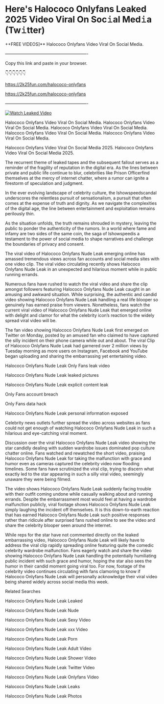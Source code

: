 # Here's Halococo Onlyfans Leaked 2025 Video Viral On Soc𝚒al Med𝚒a (Tw𝚒tter)

++FREE VIDEOS]** Halococo Onlyfans Video Viral On Social Media.

———————————————————-

Copy this link and paste in your browser.

👇👇👇👇👇👇

https://2k25fun.com/halococo-onlyfans

https://2k25fun.com/halococo-onlyfans

———————————————————-

[![Watch Leaked Video](https://miro.medium.com/v2/resize:fit:828/format:webp/1*cilzJN44JGOrTw9NJCrNHA.gif "Watch Leaked Video")](https://2k25fun.com/halococo-onlyfans)

Halococo Onlyfans Video Viral On Social Media. Halococo Onlyfans Video Viral On Social Media. Halococo Onlyfans Video Viral On Social Media. Halococo Onlyfans Video Viral On Social Media. Halococo Onlyfans Video Viral On Social Media.

Halococo Onlyfans Video Viral On Social Media 2025. Halococo Onlyfans Video Viral On Social Media 2025.

The recurrent theme of leaked tapes and the subsequent fallout serves as a reminder of the fragility of reputation in the digital era. As the lines between private and public life continue to blur, celebrities like Prison Officerfind themselves at the mercy of internet chatter, where a rumor can ignite a firestorm of speculation and judgment.

In the ever evolving landscape of celebrity culture, the Ishowspeedscandal underscores the relentless pursuit of sensationalism, a pursuit that often comes at the expense of truth and dignity. As we navigate the complexities of the digital age, the line between entertainment and exploitation remains perilously thin.

As the situation unfolds, the truth remains shrouded in mystery, leaving the public to ponder the authenticity of the rumors. In a world where fame and infamy are two sides of the same coin, the saga of Ishowspeedis a testament to the power of social media to shape narratives and challenge the boundaries of privacy and consent.

The viral video of Halococo Onlyfans Nude Leak emerging online has amassed tremendous views across fan accounts and social media sites with one video clip. The viral video circulating recently shows Halococo Onlyfans Nude Leak in an unexpected and hilarious moment while in public running errands.

Numerous fans have rushed to watch the viral video and share the clip amongst followers featuring Halococo Onlyfans Nude Leak caught in an amusing and awkward situation. While surprising, the authentic and candid video showing Halococo Onlyfans Nude Leak handling a real life blooper so genuinely has earned praise from viewers. Nonetheless, fans watch the current viral video of Halococo Onlyfans Nude Leak that emerged online with delight and clamor for what the celebrity icon’s reaction to the widely spread viral video will be.

The fan video showing Halococo Onlyfans Nude Leak first emerged on Twitter on Monday, posted by an amused fan who claimed to have captured the silly incident on their phone camera while out and about. The viral Clip of Halococo Onlyfans Nude Leak had garnered over 2 million views by Tuesday morning as more users on Instagram, Facebook and YouTube began uploading and sharing the embarrassing yet entertaining video.

Halococo Onlyfans Nude Leak Only Fans leak video

Halococo Onlyfans Nude Leak leaked pictures

Halococo Onlyfans Nude Leak explicit content leak

Only Fans account breach

Only Fans data hack

Halococo Onlyfans Nude Leak personal information exposed

Celebrity news outlets further spread the video across websites as fans could not get enough of watching Halococo Onlyfans Nude Leak in such a hilarious and eye-catching viral moment.

Discussion over the viral Halococo Onlyfans Nude Leak video showing the star candidly dealing with sudden wardrobe issues dominated pop culture chatter online. Fans watched and rewatched the short video, praising Halococo Onlyfans Nude Leak for taking the malfunction with grace and humor even as cameras captured the celebrity video now flooding timelines. Some fans have scrutinized the viral clip, trying to discern what exactly led to the star appearing in such a silly viral video, seemingly unaware they were being filmed.

The video shows Halococo Onlyfans Nude Leak suddenly facing trouble with their outfit coming undone while casually walking about and running errands. Despite the embarrassment most would feel at having a wardrobe malfunction publicly, viral footage shows Halococo Onlyfans Nude Leak simply laughing the incident off themselves. It is this down-to-earth reaction that has earned Halococo Onlyfans Nude Leak such positive responses rather than ridicule after surprised fans rushed online to see the video and share the celebrity blooper seen around the internet.

While reps for the star have not commented directly on the leaked embarrassing video, Halococo Onlyfans Nude Leak will likely have to address the viral clip rapidly spreading online featuring quite the comedic celebrity wardrobe malfunction. Fans eagerly watch and share the video showing Halococo Onlyfans Nude Leak handling the potentially humiliating public incident with such grace and humor, hoping the star also sees the humor in their candid moment going viral too. For now, footage of the celebrity video continues circulating with fans clamoring to know if Halococo Onlyfans Nude Leak will personally acknowledge their viral video being shared widely across social media this week.

Related Searches

Halococo Onlyfans Nude Leak Leaked

Halococo Onlyfans Nude Leak Nude

Halococo Onlyfans Nude Leak Sexy Video

Halococo Onlyfans Nude Leak xxx Video

Halococo Onlyfans Nude Leak Porn

Halococo Onlyfans Nude Leak Adult Video

Halococo Onlyfans Nude Leak Shower Video

Halococo Onlyfans Nude Leak Twitter Video

Halococo Onlyfans Nude Leak Onlyfans Video

Halococo Onlyfans Nude Leak Leaks

Halococo Onlyfans Nude Leak Photos